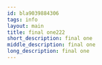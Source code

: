 ```yaml
---
id: bla9039884306
tags: info
layout: main
title: final one222
short_description: final one
middle_description: final one
long_description: final one
---
```

